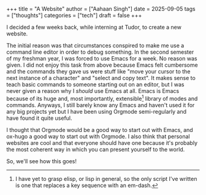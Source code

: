 +++
title = "A Website"
author = ["Aahaan Singh"]
date = 2025-09-05
tags = ["thoughts"]
categories = ["tech"]
draft = false
+++

I decided a few weeks back, while interning at Tudor, to create a new website.

The initial reason was that circumstances conspired to make me use a command line editor in order to debug something.
In the second semester of my freshman year, I was forced to use Emacs for a week.
No reason was given.
I did not enjoy this task from above because Emacs felt cumbersome and the commands they gave us were stuff like "move your cursor to the next instance of a character" and "select and copy text".
It makes sense to teach basic commands to someone starting out on an editor, but I was never given a reason why I _should_ use Emacs at all.
Emacs is Emacs because of its huge and, most importantly, extensible[^fn:1] library of modes and commands.
Anyways, I still barely know any Emacs and haven't used it for any big projects yet but I have been using Orgmode semi-regularly and have found it quite useful.

I thought that Orgmode would be a good way to start out with Emacs, and ox-hugo a good way to start out with Orgmode.
I also think that personal websites are cool and that everyone should have one because it's probably the most coherent way in which you can present yourself to the world.

So, we'll see how this goes!

[^fn:1]:  I have yet to grasp elisp, or lisp in general, so the only script I've written is one that replaces a key sequence with an em-dash.
